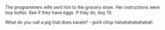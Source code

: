 The programmers wife sent him to the grocery store. Her instructions were buy butter. See if they have eggs. If they do, buy 10. 

What do you call a pig that does karate? - pork chop hahahahahahahah
